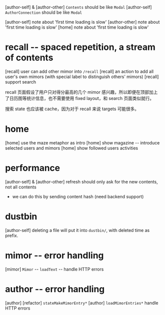 [author-self] & [author-other] `Contents` should be like `Modal`
[author-self] `AuthorConnection` should be like `Modal`

[author-self] note about 'first time loading is slow'
[author-other] note about 'first time loading is slow'
[home] note about 'first time loading is slow'

# recall -- spaced repetition, a stream of contents

[recall] user can add other mimor into `/recall`
[recall] an action to add all user's own mimors (with special label to distinguish others' mimors)
[recall] support search

recall 页面假设了用户只对得分最高的几个 mimor 感兴趣，所以即便在顶部加上了日历图等统计信息，也不需要使用 fixed layout，和 search 页面类似就行。

搜索 state 也应该被 cache，因为对于 recall 来说 targets 可能很多。

# home

[home] use the maze metaphor as intro
[home] show magazine -- introduce selected users and mimors
[home] show followed users activities

# performance

[author-self] & [author-other] refresh should only ask for the new contents, not all contents

- we can do this by sending content hash (need backend support)

# dustbin

[author-self] deleting a file will put it into `dustbin/`, with deleted time as prefix.

# mimor -- error handling

[mimor] `Mimor` -- `loadText` -- handle HTTP errors

# author -- error handling

[author] [refactor] `stateMakeMimorEntry*`
[author] `loadMimorEntries*` handle HTTP errors
